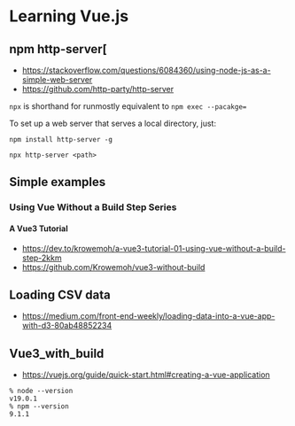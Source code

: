 # Learning Vue.js

## npm http-server[

* https://stackoverflow.com/questions/6084360/using-node-js-as-a-simple-web-server
* https://github.com/http-party/http-server

`npx` is shorthand for runmostly equivalent to `npm exec --pacakge=`

To set up a web server that serves a local directory, just:

`npm install http-server -g`

`npx http-server <path>`

## Simple examples

### Using Vue Without a Build Step Series

#### A Vue3 Tutorial

* https://dev.to/krowemoh/a-vue3-tutorial-01-using-vue-without-a-build-step-2kkm
* https://github.com/Krowemoh/vue3-without-build

## Loading CSV data

* https://medium.com/front-end-weekly/loading-data-into-a-vue-app-with-d3-80ab48852234

## Vue3_with_build

* https://vuejs.org/guide/quick-start.html#creating-a-vue-application

```
% node --version
v19.0.1
% npm --version
9.1.1
```
 
 
